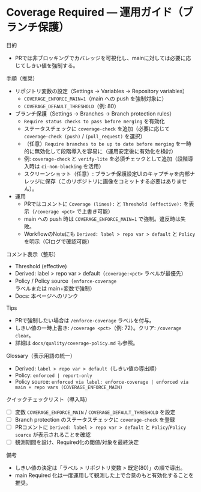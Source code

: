 # Coverage Required — 運用ガイド（ブランチ保護）

目的
- PRでは非ブロッキングでカバレッジを可視化し、mainに対しては必要に応じてしきい値を強制する。

手順（推奨）
- リポジトリ変数の設定（Settings → Variables → Repository variables）
  - `COVERAGE_ENFORCE_MAIN=1`（main への push を強制対象に）
  - `COVERAGE_DEFAULT_THRESHOLD`（例: 80）
- ブランチ保護（Settings → Branches → Branch protection rules）
  - `Require status checks to pass before merging` を有効化
  - ステータスチェックに `coverage-check` を追加（必要に応じて `coverage-check (push)` / `(pull_request)` を選択）
  - （任意）`Require branches to be up to date before merging` を一時的に無効化して段階導入を容易に（運用安定後に有効化を検討）
  - 例: `coverage-check` と `verify-lite` を必須チェックとして追加（段階導入時は `ci-non-blocking` を活用）
  - スクリーンショット（任意）: ブランチ保護設定UIのキャプチャを内部ナレッジに保存（このリポジトリに画像をコミットする必要はありません）。
- 運用
  - PRではコメントに `Coverage (lines):` と `Threshold (effective):` を表示（`/coverage <pct>` で上書き可能）
  - main への push 時は `COVERAGE_ENFORCE_MAIN=1` で強制。違反時は失敗。
  - WorkflowのNoteにも `Derived: label > repo var > default` と `Policy` を明示（CIログで確認可能）

コメント表示（整形）
- Threshold (effective)
- Derived: label > repo var > default（`coverage:<pct>` ラベルが最優先）
- Policy / Policy source（`enforce-coverage` ラベルまたは main+変数で強制）
- Docs: 本ページへのリンク

Tips
- PRで強制したい場合は `/enforce-coverage` ラベルを付与。
- しきい値の一時上書き: `/coverage <pct>`（例: 72）。クリア: `/coverage clear`。
- 詳細は `docs/quality/coverage-policy.md` も参照。

Glossary（表示用語の統一）
- Derived: `label > repo var > default`（しきい値の導出順）
- Policy: `enforced | report-only`
- Policy source: `enforced via label: enforce-coverage | enforced via main + repo vars (COVERAGE_ENFORCE_MAIN)`

クイックチェックリスト（導入時）
- [ ] 変数 `COVERAGE_ENFORCE_MAIN` / `COVERAGE_DEFAULT_THRESHOLD` を設定
- [ ] Branch protection のステータスチェックに `coverage-check` を登録
- [ ] PRコメントに `Derived: label > repo var > default` と `Policy`/`Policy source` が表示されることを確認
- [ ] 観測期間を設け、Required化の閾値/対象を最終決定

備考
- しきい値の決定は「ラベル > リポジトリ変数 > 既定(80)」の順で導出。
- main Required 化は一度運用して観測した上で合意のもと有効化することを推奨。
